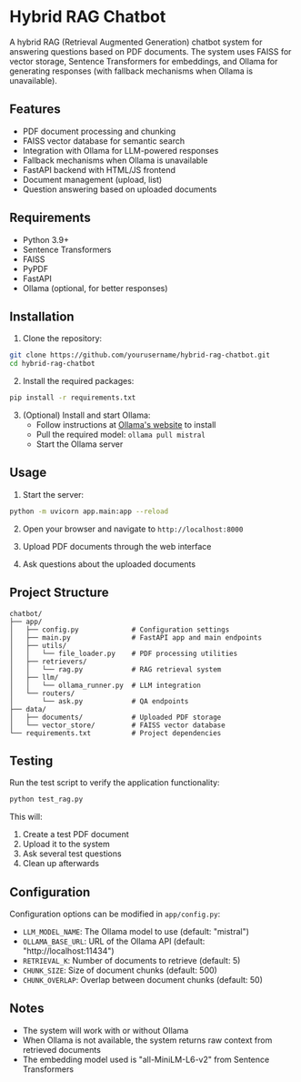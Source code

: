 # Hybrid RAG Chatbot

A hybrid RAG (Retrieval Augmented Generation) chatbot system for answering questions based on PDF documents. The system uses FAISS for vector storage, Sentence Transformers for embeddings, and Ollama for generating responses (with fallback mechanisms when Ollama is unavailable).

## Features

- PDF document processing and chunking
- FAISS vector database for semantic search
- Integration with Ollama for LLM-powered responses
- Fallback mechanisms when Ollama is unavailable
- FastAPI backend with HTML/JS frontend
- Document management (upload, list)
- Question answering based on uploaded documents

## Requirements

- Python 3.9+
- Sentence Transformers
- FAISS
- PyPDF
- FastAPI
- Ollama (optional, for better responses)

## Installation

1. Clone the repository:
```bash
git clone https://github.com/yourusername/hybrid-rag-chatbot.git
cd hybrid-rag-chatbot
```

2. Install the required packages:
```bash
pip install -r requirements.txt
```

3. (Optional) Install and start Ollama:
   - Follow instructions at [Ollama's website](https://ollama.ai/) to install
   - Pull the required model: `ollama pull mistral`
   - Start the Ollama server

## Usage

1. Start the server:
```bash
python -m uvicorn app.main:app --reload
```

2. Open your browser and navigate to `http://localhost:8000`

3. Upload PDF documents through the web interface

4. Ask questions about the uploaded documents

## Project Structure

```
chatbot/
├── app/
│   ├── config.py             # Configuration settings
│   ├── main.py               # FastAPI app and main endpoints
│   ├── utils/
│   │   └── file_loader.py    # PDF processing utilities
│   ├── retrievers/
│   │   └── rag.py            # RAG retrieval system
│   ├── llm/
│   │   └── ollama_runner.py  # LLM integration
│   └── routers/
│       └── ask.py            # QA endpoints
├── data/
│   ├── documents/            # Uploaded PDF storage
│   └── vector_store/         # FAISS vector database
└── requirements.txt          # Project dependencies
```

## Testing

Run the test script to verify the application functionality:
```bash
python test_rag.py
```

This will:
1. Create a test PDF document
2. Upload it to the system
3. Ask several test questions
4. Clean up afterwards

## Configuration

Configuration options can be modified in `app/config.py`:
- `LLM_MODEL_NAME`: The Ollama model to use (default: "mistral")
- `OLLAMA_BASE_URL`: URL of the Ollama API (default: "http://localhost:11434")
- `RETRIEVAL_K`: Number of documents to retrieve (default: 5)
- `CHUNK_SIZE`: Size of document chunks (default: 500)
- `CHUNK_OVERLAP`: Overlap between document chunks (default: 50)

## Notes

- The system will work with or without Ollama
- When Ollama is not available, the system returns raw context from retrieved documents
- The embedding model used is "all-MiniLM-L6-v2" from Sentence Transformers 